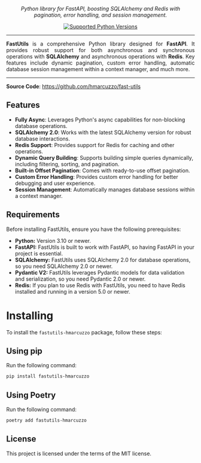 <p align="center" markdown=1>
  <i>Python library for FastAPI, boosting SQLAlchemy and Redis with pagination, error handling, and session management.</i>
</p>
<p align="center" markdown=1>
<a href="https://github.psa-cloud.com/gtf08/hil-fastapi-utils">
  <img src="https://img.shields.io/badge/Python-3.10 | 3.11 | 3.12-40cd60" alt="Supported Python Versions"/>
</a>
</p>
<hr>
<p align="justify">
<b>FastUtils</b> is a comprehensive Python library designed for <b>FastAPI</b>. It provides robust support for both 
    asynchronous and synchronous operations with <b>SQLAlchemy</b> and asynchronous operations with <b>Redis</b>. Key 
    features include dynamic pagination, custom error handling, automatic database session management within a context 
    manager, and much more.
</p>
<hr>

**Source Code**: <a href="https://github.com/hmarcuzzo/fast-utils" target="_blank">https://github.com/hmarcuzzo/fast-utils</a>


## Features
- **Fully Async**: Leverages Python's async capabilities for non-blocking database operations.
- **SQLAlchemy 2.0**: Works with the latest SQLAlchemy version for robust database interactions.
- **Redis Support**: Provides support for Redis for caching and other operations.
- **Dynamic Query Building**: Supports building simple queries dynamically, including filtering, sorting, and pagination.
- **Built-in Offset Pagination**: Comes with ready-to-use offset pagination.
- **Custom Error Handling**: Provides custom error handling for better debugging and user experience.
- **Session Management**: Automatically manages database sessions within a context manager.

## Requirements

Before installing FastUtils, ensure you have the following prerequisites:

* **Python:** Version 3.10 or newer.
* **FastAPI:** FastUtils is built to work with FastAPI, so having FastAPI in your project is essential.
* **SQLAlchemy:** FastUtils uses SQLAlchemy 2.0 for database operations, so you need SQLAlchemy 2.0 or newer.
* **Pydantic V2:** FastUtils leverages Pydantic models for data validation and serialization, so you need Pydantic 2.0 or newer.
* **Redis:** If you plan to use Redis with FastUtils, you need to have Redis installed and running in a version 5.0 or newer.

# Installing

To install the `fastutils-hmarcuzzo` package, follow these steps:

## Using pip
Run the following command:
```sh
pip install fastutils-hmarcuzzo
```

## Using Poetry
Run the following command:
```sh
poetry add fastutils-hmarcuzzo
```

## License

This project is licensed under the terms of the MIT license.
